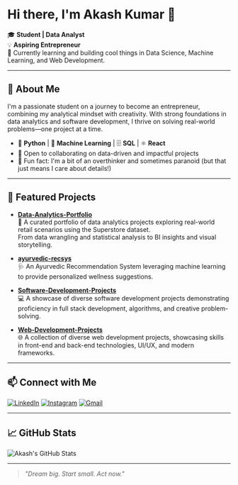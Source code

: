 # Hi there, I'm Akash Kumar 👋

🎓 **Student | Data Analyst**  
💡 **Aspiring Entrepreneur**  
🌱 Currently learning and building cool things in Data Science, Machine Learning, and Web Development.

---

## 🚀 About Me

I'm a passionate student on a journey to become an entrepreneur, combining my analytical mindset with creativity. With strong foundations in data analytics and software development, I thrive on solving real-world problems—one project at a time.

- 🐍 **Python** | 🤖 **Machine Learning** | 🗄️ **SQL** | ⚛️ **React**
- 🤝 Open to collaborating on data-driven and impactful projects
- 🧠 Fun fact: I'm a bit of an overthinker and sometimes paranoid (but that just means I care about details!)

---

## 🌟 Featured Projects

- [**Data-Analytics-Portfolio**](https://github.com/theakashkumar22/Data-Analytics-Portfolio)  
  🚀 A curated portfolio of data analytics projects exploring real-world retail scenarios using the Superstore dataset.  
  From data wrangling and statistical analysis to BI insights and visual storytelling.

- [**ayurvedic-recsys**](https://github.com/theakashkumar22/ayurvedic-recsys)  
  🩺 An Ayurvedic Recommendation System leveraging machine learning to provide personalized wellness suggestions.

- [**Software-Development-Projects**](https://github.com/theakashkumar22/Software-Development-Projects)  
  💻 A showcase of diverse software development projects demonstrating proficiency in full stack development, algorithms, and creative problem-solving.

- [**Web-Development-Projects**](https://github.com/theakashkumar22/Web-Development-Projects)  
  🌐 A collection of diverse web development projects, showcasing skills in front-end and back-end technologies, UI/UX, and modern frameworks.

---

## 📫 Connect with Me

[![LinkedIn](https://img.shields.io/badge/LinkedIn-blue?logo=linkedin&style=flat-square)](https://www.linkedin.com/in/akashkumarpr/)
[![Instagram](https://img.shields.io/badge/Instagram-E4405F?logo=instagram&logoColor=white&style=flat-square)](https://instagram.com/theakashkumar22)
[![Gmail](https://img.shields.io/badge/Email-D14836?logo=gmail&logoColor=white&style=flat-square)](mailto:theakashkumar221@gmail.com)

---

## 📈 GitHub Stats

![Akash's GitHub Stats](https://github-readme-stats.vercel.app/api?username=theakashkumar22&show_icons=true&hide_title=true&theme=default)

---

> *"Dream big. Start small. Act now."*

